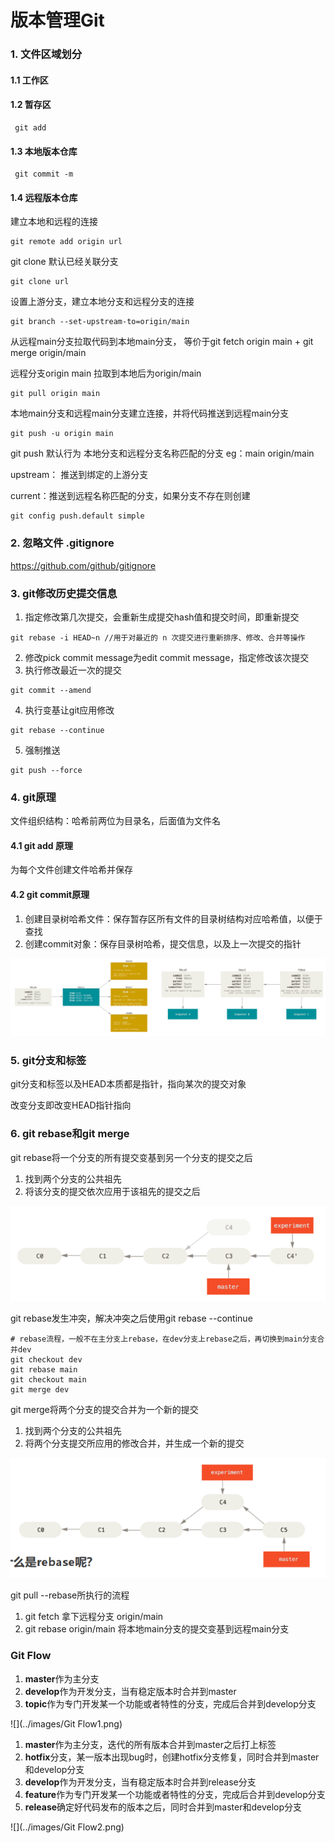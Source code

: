 # 版本管理Git

### 1. 文件区域划分

#### 1.1 工作区 

#### 1.2 暂存区

```shell
 git add
```

#### 1.3 本地版本仓库

```shell
 git commit -m
```

#### 1.4 远程版本仓库

建立本地和远程的连接

```shell
git remote add origin url
```

git clone 默认已经关联分支

```shell
git clone url
```

设置上游分支，建立本地分支和远程分支的连接

```shell
git branch --set-upstream-to=origin/main
```

从远程main分支拉取代码到本地main分支， 等价于git fetch origin main + git merge origin/main

远程分支origin main 拉取到本地后为origin/main

```shell
git pull origin main
```

本地main分支和远程main分支建立连接，并将代码推送到远程main分支

```shell
git push -u origin main
```

git push 默认行为 本地分支和远程分支名称匹配的分支 eg：main origin/main

upstream： 推送到绑定的上游分支

current：推送到远程名称匹配的分支，如果分支不存在则创建

```shell
git config push.default simple
```

### 2. 忽略文件 .gitignore

https://github.com/github/gitignore

### 3. git修改历史提交信息

1. 指定修改第几次提交，会重新生成提交hash值和提交时间，即重新提交

```shell
git rebase -i HEAD~n //用于对最近的 n 次提交进行重新排序、修改、合并等操作
```

2. 修改pick commit message为edit commit message，指定修改该次提交
3. 执行修改最近一次的提交

```shell
git commit --amend
```

4. 执行变基让git应用修改

```shell
git rebase --continue
```

5. 强制推送

```shell
git push --force
```

### 4. git原理

文件组织结构：哈希前两位为目录名，后面值为文件名

#### 4.1 git add 原理

为每个文件创建文件哈希并保存

#### 4.2 git commit原理

1. 创建目录树哈希文件：保存暂存区所有文件的目录树结构对应哈希值，以便于查找
2. 创建commit对象：保存目录树哈希，提交信息，以及上一次提交的指针

![](../images/Git原理.png)

### 5. git分支和标签

git分支和标签以及HEAD本质都是指针，指向某次的提交对象

改变分支即改变HEAD指针指向

### 6. git rebase和git merge

git rebase将一个分支的所有提交变基到另一个分支的提交之后

1. 找到两个分支的公共祖先
2.  将该分支的提交依次应用于该祖先的提交之后

![](../images/git_rebase.png)

git rebase发生冲突，解决冲突之后使用git rebase --continue

```shell
# rebase流程，一般不在主分支上rebase，在dev分支上rebase之后，再切换到main分支合并dev
git checkout dev
git rebase main
git checkout main
git merge dev
```

git merge将两个分支的提交合并为一个新的提交

1. 找到两个分支的公共祖先
2. 将两个分支提交所应用的修改合并，并生成一个新的提交

![](../images/git_merge.png)

git pull --rebase所执行的流程

1. git fetch 拿下远程分支 origin/main
2. git rebase origin/main 将本地main分支的提交变基到远程main分支

### Git Flow

1. **master**作为主分支
2. **develop**作为开发分支，当有稳定版本时合并到master
3. **topic**作为专门开发某一个功能或者特性的分支，完成后合并到develop分支

![](../images/Git Flow1.png)

1. **master**作为主分支，迭代的所有版本合并到master之后打上标签
2. **hotfix**分支，某一版本出现bug时，创建hotfix分支修复，同时合并到master和develop分支
3. **develop**作为开发分支，当有稳定版本时合并到release分支
4. **feature**作为专门开发某一个功能或者特性的分支，完成后合并到develop分支
5. **release**确定好代码发布的版本之后，同时合并到master和develop分支

![](../images/Git Flow2.png)
